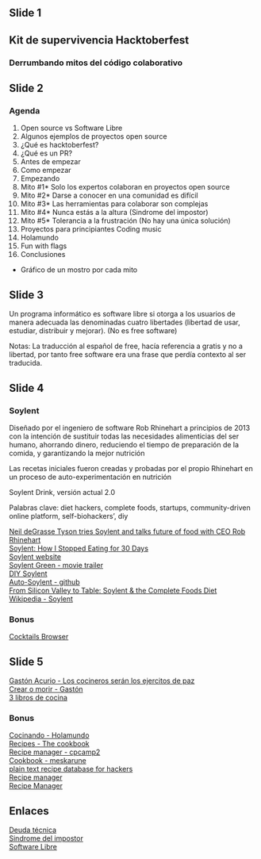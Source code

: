 ## Slide 1

## Kit de supervivencia Hacktoberfest
### Derrumbando mitos del código colaborativo

## Slide 2

### Agenda

1. Open source vs Software Libre
2. Algunos ejemplos de proyectos open source
3. ¿Qué es hacktoberfest?
4. ¿Qué es un PR?
5. Antes de empezar
6. Como empezar
7. Empezando
8. Mito #1* Solo los expertos colaboran en proyectos open source   
9. Mito #2* Darse a conocer en una comunidad es difícil
10. Mito #3* Las herramientas para colaborar son complejas 
11. Mito #4* Nunca estás a la altura (Sindrome del impostor) 
12. Mito #5* Tolerancia a la frustración (No hay una única solución)
13. Proyectos para principiantes Coding music
14. Holamundo
15. Fun with flags
17. Conclusiones

* Gráfico de un mostro por cada mito

## Slide 3

Un programa informático es software libre si otorga a los usuarios de manera adecuada las denominadas cuatro libertades (libertad de usar, estudiar, distribuir y mejorar). (No es free software)

Notas: La traducción al español de free, hacía referencia a gratis y no a libertad, por tanto free software era una frase que perdía contexto al ser traducida.

## Slide 4

### Soylent

Diseñado por el ingeniero de software Rob Rhinehart a principios de 2013 con la intención de sustituir todas las necesidades alimenticias del ser humano, ahorrando dinero, reduciendo el tiempo de preparación de la comida, y garantizando la mejor nutrición

Las recetas iniciales fueron creadas y probadas por el propio Rhinehart en un proceso de auto-experimentación en nutrición

Soylent Drink, versión actual 2.0

Palabras clave: diet hackers, complete foods, startups, community-driven online platform, self-biohackers’, diy

[Neil deGrasse Tyson tries Soylent and talks future of food with CEO Rob Rhinehart](https://www.youtube.com/watch?v=U-8lPrWzyY8)  
[Soylent: How I Stopped Eating for 30 Days](https://www.youtube.com/watch?v=t8NCigh54jg)  
[Soylent website](https://soylent.com/pages/about-the-company)  
[Soylent Green - movie trailer](https://www.youtube.com/watch?v=N_jGOKYHxaQ)  
[DIY Soylent](https://www.completefoods.co/)  
[Auto-Soylent - github](https://github.com/nick/auto-soylent)  
[From Silicon Valley to Table: Soylent & the Complete Foods Diet](https://materie.me/soylent)  
[Wikipedia - Soylent](https://es.wikipedia.org/wiki/Soylent)  

### Bonus

[Cocktails Browser](https://github.com/mikeyhogarth/cocktails)  

## Slide 5

[Gastón Acurio - Los cocineros serán los ejercitos de paz](https://www.youtube.com/watch?v=T4yX8dlORWA)  
[Crear o morir - Gastón](https://elcomercio.pe/luces/libros/oppenheimer-entrevisto-gaston-libro-crear-morir-305550-noticia/)  
[3 libros de cocina](https://www.bbc.com/mundo/media-38275111)  

### Bonus

[Cocinando - Holamundo](http://holamundo.co/viewtopic.php?f=11&t=539)  
[Recipes - The cookbook](https://github.com/jordanbyron/thecookbook)  
[Recipe manager - cpcamp2](https://github.com/cpcamp2/Recipe-Manager)  
[Cookbook - meskarune](https://github.com/meskarune/cookbook)  
[plain text recipe database for hackers](https://chowdown.io/)  
[Recipe manager](https://opensource.com/life/15/11/organize-your-cooking-open-source-recipe-manager)  
[Recipe Manager](https://www.paprikaapp.com/)  

## Enlaces

[Deuda técnica](https://www.javiergarzas.com/2012/11/deuda-tecnica-2.html)  
[Sindrome del impostor](https://www.bbc.com/mundo/noticias/2015/11/151125_salud_psicologia_sindrome_impostor_lb)  
[Software Libre](https://es.wikipedia.org/wiki/Software_libre)  